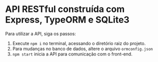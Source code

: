 # API RESTful construída com Express, TypeORM e SQLite3

Para utilizar a API, siga os passos:

1. Execute `npm i` no terminal, acessando o diretório raiz do projeto.
2. Para mudanças no banco de dados, altere o arquivo `ormconfig.json`
3. `npm start` inicia a API para comunicação com o front-end.
